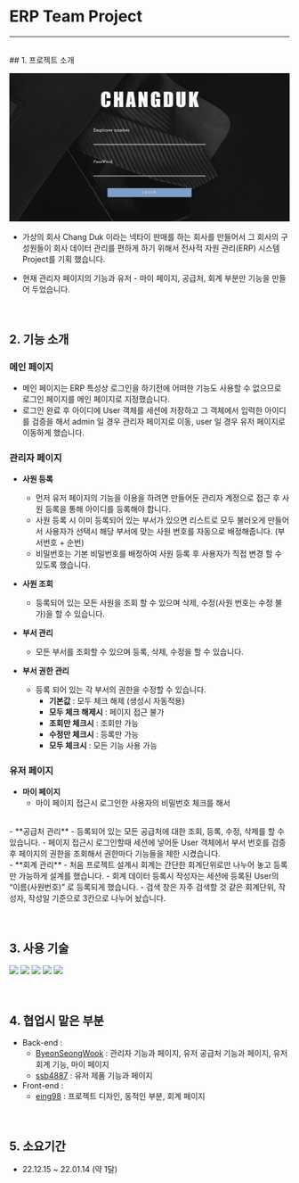 
# ERP Team Project

---
<br/>
## 1. 프로젝트 소개

![erp_p_main.png](project%20readme%204007a044a3a14961a54799f548aadfb4/erp_p_main.png)

- 가상의 회사 Chang Duk 이라는 넥타이 판매를 하는 회사를 만들어서 그 회사의 구성원들이 회사 데이터 관리를 편하게 하기 위해서 전사적 자원 관리(ERP) 시스템 Project를 기획 했습니다.

- 현재 관리자 페이지의 기능과 유저 - 마이 페이지, 공급처, 회계 부분만 기능을 만들어 두었습니다.
<br/><br/><br/>


## 2. 기능 소개

### 메인 페이지

- 메인 페이지는 ERP 특성상 로그인을 하기전에 어떠한 기능도 사용할 수 없으므로 로그인 페이지를 메인 페이지로 지정했습니다.
- 로그인 완료 후 아이디에 User 객체를 세션에 저장하고 그 객체에서 입력한 아이디를 검증을 해서 admin 일 경우 관리자 페이지로 이동, user 일 경우 유저 페이지로 이동하게 했습니다.

### 관리자 페이지

- **사원 등록**
    - 먼저 유저 페이지의 기능을 이용을 하려면 만들어둔 관리자 계정으로 접근 후 사원 등록을 통해 아이디를 등록해야 합니다.
    - 사원 등록 시 이미 등록되어 있는 부서가 있으면 리스트로 모두 불러오게 만들어서 사용자가 선택시 해당 부서에 맞는 사원 번호를 자동으로 배정해줍니다. (부서번호 + 순번)
    - 비밀번호는 기본 비밀번호를 배정하여 사원 등록 후 사용자가 직접 변경 할 수 있도록 했습니다.
 
- **사원 조회**
    - 등록되어 있는 모든 사원을 조회 할 수 있으며 삭제, 수정(사원 번호는 수정 불가)을 할 수 있습니다.

- **부서 관리**
    - 모든 부서를 조회할 수 있으며 등록, 삭제, 수정을 할 수 있습니다.

- **부서 권한 관리**
    - 등록 되어 있는 각 부서의 권한을 수정할 수 있습니다.
        - **기본값** : 모두 체크 해제 (생성시 자동적용)
        - **모두 체크 해제시** : 페이지 접근 불가
        - **조회만 체크시** : 조회만 가능
        - **수정만 체크시** : 등록만 가능
        - **모두 체크시** : 모든 기능 사용 가능

### 유저 페이지

- **마이 페이지**
    - 마이 페이지 접근시 로그인한 사용자의 비밀번호 체크를 해서
<br/>    
- **공급처 관리**
    - 등록되어 있는 모든 공급처에 대한 조회, 등록, 수정, 삭제를 할 수 있습니다.
    - 페이지 접근시 로그인할때 세션에 넣어둔 User 객체에서 부서 번호를 검증 후 페이지의 권한을 조회해서  권한마다 기능들을 제한 시켰습니다.
<br/>
- **회계 관리**
    - 처음 프로젝트 설계시 회계는 간단한 회계단위로만 나누어 놓고 등록만 가능하게 설계를 했습니다.
    - 회계 데이터 등록시 작성자는 세션에 등록된 User의 “이름(사원번호)” 로 등록되게 했습니다.
    - 검색 창은 자주 검색할  것 같은 회계단위, 작성자, 작성일 기준으로 3칸으로 나누어 놨습니다.
<br/><br/><br/>


## 3. 사용 기술
<img src="https://img.shields.io/badge/Java-007396?style=flat-square&logo=Java&logoColor=white"/> <img src="https://img.shields.io/badge/Spring-6DB33F?style=flat-square&logo=Spring&logoColor=white"/> <img src="https://img.shields.io/badge/MySQL-4479A1?style=flat-square&logo=MySQL&logoColor=white"/> <img src="https://img.shields.io/badge/JavaScript-F7DF1E?style=flat-square&logo=JavaScript&logoColor=white"/> <img src="https://img.shields.io/badge/jQuery-0769AD?style=flat-square&logo=jQuery&logoColor=white"/>
<br/><br/><br/>


## 4. 협업시 맡은 부분

- Back-end :
    - [ByeonSeongWook](https://github.com/ByeonSeongWook) : 관리자 기능과 페이지, 유저 공급처 기능과 페이지, 유저 회계 기능, 마이 페이지
    - [ssb4887](https://github.com/ssb4887) : 유저 제품 기능과 페이지
- Front-end :
    - [eing98](https://github.com/eing98) : 프로젝트 디자인, 동적인 부분, 회계 페이지
<br/><br/><br/>
    
    

## 5. 소요기간

- 22.12.15 ~ 22.01.14 (약 1달)
